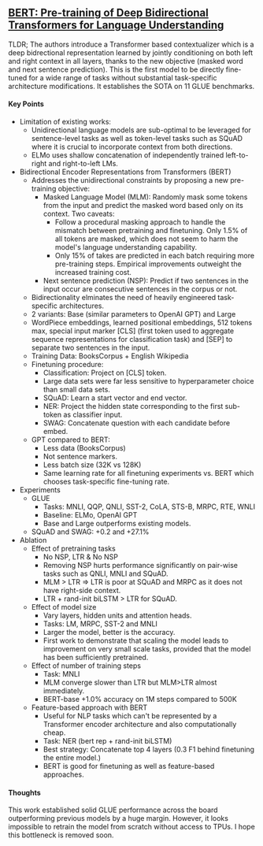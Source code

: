 ## [BERT: Pre-training of Deep Bidirectional Transformers for Language Understanding](https://arxiv.org/abs/1810.04805)

TLDR; The authors introduce a Transformer based contextualizer which is a deep bidrectional representation learned by jointly conditioning on both left and right context in all layers, thanks to the new objective (masked word and next sentence prediction). This is the first model to be directly fine-tuned for a wide range of tasks without substantial task-specific architecture modifications. It establishes the SOTA on 11 GLUE benchmarks.

#### Key Points
- Limitation of existing works: 
  - Unidirectional language models are sub-optimal to be leveraged for sentence-level tasks as well as token-level tasks such as SQuAD where it is crucial to incorporate context from both directions.
  - ELMo uses shallow concatenation of independently trained left-to-right and right-to-left LMs.
- Bidirectional Encoder Representations from Transformers (BERT)
  - Addresses the unidirectional constraints by proposing a new pre-training objective:
    - Masked Language Model (MLM): Randomly mask some tokens from the input and predict the masked word based only on its context. Two caveats:
      - Follow a procedural masking approach to handle the mismatch between pretraining and finetuning. Only 1.5% of all tokens are masked, which does not seem to harm the model's language understanding capability.
      - Only 15% of takes are predicted in each batch requiring more pre-training steps. Empirical improvements outweight the increased training cost. 
    - Next sentence prediction (NSP): Predict if two sentences in the input occur are consecutive sentences in the corpus or not. 
  - Bidirectionality elminates the need of heavily engineered task-specific architectures.
  - 2 variants: Base (similar parameters to OpenAI GPT) and Large
  - WordPiece embeddings, learned positional embeddings, 512 tokens max, special input marker [CLS] (first token used to aggregate sequence representations for classification task) and [SEP] to separate two sentences in the input.
  - Training Data: BooksCorpus + English Wikipedia
  - Finetuning procedure:
    - Classification: Project on [CLS] token.
    - Large data sets were far less sensitive to hyperparameter choice than small data sets.
    - SQuAD: Learn a start vector and end vector.
    - NER: Project the hidden state corresponding to the first sub-token as classifier input.
    - SWAG: Concatenate question with each candidate before embed.
  - GPT compared to BERT:
    - Less data (BooksCorpus)
    - Not sentence markers.
    - Less batch size (32K vs 128K)
    - Same learning rate for all finetuning experiments vs. BERT which chooses task-specific fine-tuning rate.
- Experiments
  - GLUE
    - Tasks: MNLI, QQP, QNLI, SST-2, CoLA, STS-B, MRPC, RTE, WNLI
    - Baseline: ELMo, OpenAI GPT
    - Base and Large outperforms existing models.
  - SQuAD and SWAG: +0.2 and +27.1%
- Ablation
  - Effect of pretraining tasks
    - No NSP, LTR & No NSP
    - Removing NSP hurts performance significantly on pair-wise tasks such as QNLI, MNLI and SQuAD.
    - MLM > LTR => LTR is poor at SQuAD and MRPC as it does not have right-side context.
    - LTR + rand-init biLSTM > LTR for SQuAD.
  - Effect of model size
    - Vary layers, hidden units and attention heads.
    - Tasks: LM, MRPC, SST-2 and MNLI
    - Larger the model, better is the accuracy.
    - First work to demonstrate that scaling the model leads to improvement on very small scale tasks, provided that the model has been sufficiently pretrained.
  - Effect of number of training steps
    - Task: MNLI
    - MLM converge slower than LTR but MLM>LTR almost immediately.
    - BERT-base +1.0% accuracy on 1M steps compared to 500K
  - Feature-based approach with BERT
    - Useful for NLP tasks which can't be represented by a Transformer encoder architecture and also computationally cheap.
    - Task: NER (bert rep + rand-init biLSTM)
    - Best strategy: Concatenate top 4 layers (0.3 F1 behind finetuning the entire model.)
    - BERT is good for finetuning as well as feature-based approaches.

#### Thoughts
This work established solid GLUE performance across the board outperforming previous models by a huge margin. However, it looks impossible to retrain the model from scratch without access to TPUs. I hope this bottleneck is removed soon.